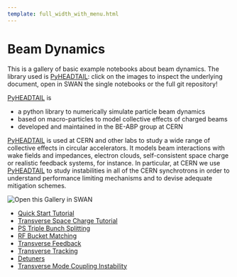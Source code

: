 ```yaml
---
template: full_width_with_menu.html
---
```


# Beam Dynamics

This is a gallery of basic example notebooks about beam dynamics. The library used is [PyHEADTAIL][pyheadtail]: click on the images to inspect the underlying document, open in SWAN the single notebooks or the full git repository!

[PyHEADTAIL][pyheadtail] is

- a python library to numerically simulate particle beam dynamics
- based on macro-particles to model collective effects of charged beams
- developed and maintained in the BE-ABP group at CERN

[PyHEADTAIL][pyheadtail] is used at CERN and other labs to study a wide range of collective effects in circular accelerators. It models beam interactions with wake fields and impedances, electron clouds, self-consistent space charge or realistic feedback systems, for instance. In particular, at CERN we use [PyHEADTAIL][pyheadtail] to study instabilities in all of the CERN synchrotrons in order to understand performance limiting mechanisms and to devise adequate mitigation schemes.

<script src="../script.js"></script>
<link rel="stylesheet" href="../styles.css">
<img class="open_in_swan" data-path="accelerator_complex" alt="Open this Gallery in SWAN" src="https://swanserver.web.cern.ch/swanserver/images/badge_swan_white_150.png" onclick ="openInSWAN(beam_dynamics)">

* [Quick Start Tutorial](beams_dynamics/Tutorial.ipynb)
* [Transverse Space Charge Tutorial](beams_dynamics/simulation_notebooks/SpaceChargeTutorial.ipynb)
* [PS Triple Bunch Splitting](beams_dynamics/simulation_notebooks/PS-TripleBunchSplitting.ipynb)
* [RF Bucket Matching](beams_dynamics/howto_notebooks/RFBucket_Matching.ipynb)
* [Transverse Feedback](beams_dynamics/simulation_notebooks/TransverseDamper.ipynb)
* [Transverse Tracking](beams_dynamics/howto_notebooks/TransverseTrackingTest.ipynb)
* [Detuners](beams_dynamics/howto_notebooks/DetunersTest.ipynb)
* [Transverse Mode Coupling Instability](beams_dynamics/simulation_notebooks/Transverse_Mode_Coupling_Instability/Transverse_Mode_Coupling_Instability.ipynb?clone_folder=True)


[pyheadtail]:https://github.com/PyCOMPLETE/PyHEADTAIL/wiki
[gallery_url]:https://cern.ch/swanserver/cgi-bin/go/?projurl=https://github.com/PyCOMPLETE/PyHEADTAIL-playground.git